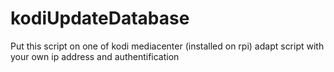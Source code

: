 # kodiUpdateDatabase
Put this script on one of kodi mediacenter (installed on rpi)
adapt script with your own ip address and authentification
